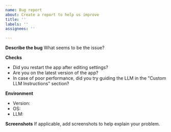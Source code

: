 ```yaml
---
name: Bug report
about: Create a report to help us improve
title: ''
labels: ''
assignees: ''

---
```


**Describe the bug**
What seems to be the issue? 

**Checks**
- Did you restart the app after editing settings? 
- Are you on the latest version of the app? 
- In case of poor performance, did you try guiding the LLM in the "Custom LLM Instructions" section?  

**Environment**
- Version: 
- OS: 
- LLM:

**Screenshots**
If applicable, add screenshots to help explain your problem.
